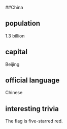 ##China
## population

1.3 billion
## capital
Beijing
 
## official language
Chinese

## interesting trivia
The flag is five-starred red.


